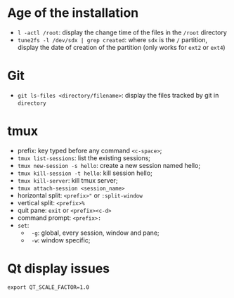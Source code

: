 # Age of the installation

* `l -actl /root`: display the change time of the files in the `/root` directory
* `tune2fs -l /dev/sdx | grep created`: where `sdx` is the `/` partition, display the date of creation of the partition (only works for `ext2` or `ext4`)

# Git

* `git ls-files <directory/filename>`: display the files tracked by git in `directory`

# tmux

* prefix: key typed before any command `<c-space>`;
* `tmux list-sessions`: list the existing sessions;
* `tmux new-session -s hello`: create a new session named hello;
* `tmux kill-session -t hello`: kill session hello;
* `tmux kill-server`: kill tmux server;
* `tmux attach-session <session_name>`
* horizontal split: `<prefix>"` or `:split-window`
* vertical split: `<prefix>%`
* quit pane: `exit` or `<prefix><c-d>`
* command prompt: `<prefix>:`
* `set`:
	* ` -g`: global, every session, window and pane;
	* ` -w`: window specific;

# Qt display issues

`export QT_SCALE_FACTOR=1.0`
